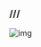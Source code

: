 ### ///
![img](https://github.com/kachbit/kachbit/assets/59241904/cb7b9056-ef86-47db-966f-67eeb4867dfa)

<!--![Uploading OIG.jpg…]()
![_fd8abc70-50e1-47f0-a8b8-f221365f85ff](https://github.com/kachbit/kachbit/assets/59241904/45d25bb7-296a-4e6e-9e5b-d86be9b7ab64)

**kachbit/kachbit** is a ✨ _special_ ✨ repository because its `README.md` (this file) appears on your GitHub profile.

Here are some ideas to get you started:

- 🔭 I’m currently working on ...
- 🌱 I’m currently learning ...
- 👯 I’m looking to collaborate on ...
- 🤔 I’m looking for help with ...
- 💬 Ask me about ...
- 📫 How to reach me: ...
- 😄 Pronouns: ...
- ⚡ Fun fact: ...
-->
